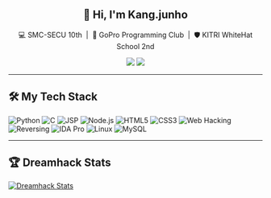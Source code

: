 <h2 align="center">👋 Hi, I'm <strong>Kang.junho</strong></h2>
<p align="center">
  💻 SMC-SECU 10th &nbsp;|&nbsp; 🎯 GoPro Programming Club &nbsp;|&nbsp; 🛡️ KITRI WhiteHat School 2nd
</p>

<p align="center">
  <img src="https://img.shields.io/badge/School-SMC--SECU-blue?style=flat-square&logo=google-scholar&logoColor=white" />
  <img src="https://img.shields.io/badge/Club-GoPro%20Programming-9cf?style=flat-square&logo=codeforces&logoColor=black" />
</p>

---

## 🛠️ My Tech Stack

![Python](https://img.shields.io/badge/Python-3776AB?style=for-the-badge&logo=python&logoColor=white)
![C](https://img.shields.io/badge/C-00599C?style=for-the-badge&logo=c&logoColor=white)
![JSP](https://img.shields.io/badge/JSP-007396?style=for-the-badge&logo=java&logoColor=white)
![Node.js](https://img.shields.io/badge/Node.js-339933?style=for-the-badge&logo=node.js&logoColor=white)
![HTML5](https://img.shields.io/badge/HTML5-E34F26?style=for-the-badge&logo=html5&logoColor=white)
![CSS3](https://img.shields.io/badge/CSS3-1572B6?style=for-the-badge&logo=css3&logoColor=white)
![Web Hacking](https://img.shields.io/badge/Web_Hacking-black?style=for-the-badge&logo=wireshark&logoColor=white)
![Reversing](https://img.shields.io/badge/Reversing-grey?style=for-the-badge&logo=gnubash&logoColor=white)
![IDA Pro](https://img.shields.io/badge/IDA_Pro-3c3c3c?style=for-the-badge&logoColor=white)
![Linux](https://img.shields.io/badge/Linux-FCC624?style=for-the-badge&logo=linux&logoColor=black)
![MySQL](https://img.shields.io/badge/MySQL-4479A1?style=for-the-badge&logo=mysql&logoColor=white)


---

## 🏆 Dreamhack Stats

[![Dreamhack Stats](https://dreamhack-readme-stats.vercel.app/api/stats?username=BTB)](https://dreamhack.io/users/33534/wargame)
